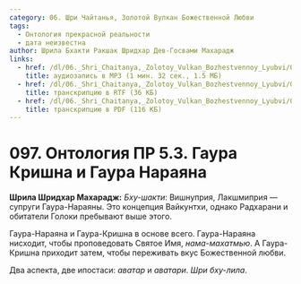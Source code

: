 ```yaml
---
category: 06. Шри Чайтанья, Золотой Вулкан Божественной Любви
tags:
  - Онтология прекрасной реальности
  - дата неизвестна
author: Шрила Бхакти Ракшак Шридхар Дев-Госвами Махарадж
links:
  - href: /dl/06._Shri_Chaitanya,_Zolotoy_Vulkan_Bozhestvennoy_Lyubvi/097_OntologiyaPR_5.3_SridharMj_Guara_Krishna_i_Gaura_Narayana.mp3
    title: аудиозапись в MP3 (1 мин. 32 сек., 1.5 МБ)
  - href: /dl/06._Shri_Chaitanya,_Zolotoy_Vulkan_Bozhestvennoy_Lyubvi/097_OntologiyaPR_5.3_SridharMj_Guara_Krishna_i_Gaura_Narayana.rtf
    title: транскрипцию в RTF (36 КБ)
  - href: /dl/06._Shri_Chaitanya,_Zolotoy_Vulkan_Bozhestvennoy_Lyubvi/097_OntologiyaPR_5.3_SridharMj_Guara_Krishna_i_Gaura_Narayana.pdf
    title: транскрипцию в PDF (116 КБ)
---
```


# 097. Онтология ПР 5.3. Гаура Кришна и Гаура Нараяна

**Шрила Шридхар Махарадж:** *Бху-шакти*: Вишнуприя, Лакшмиприя — супруги Гаура-Нараяны. Это концепция Вайкунтхи, однако Радхарани и обитатели Голоки пребывают выше этого.

Гаура-Нараяна и Гаура-Кришна в основе всего. Гаура-Нараяна нисходит, чтобы проповедовать Святое Имя, *нама-махатмью*. А Гаура-Кришна приходит затем, чтобы переживать вкус Божественной любви.

Два аспекта, две ипостаси: *аватар* и *аватари*. *Шри бху-лила*.

